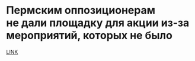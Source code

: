 # Пермским оппозиционерам не дали площадку для акции из-за мероприятий, которых не было 



[LINK](https://varlamov.ru/3125826.html)
